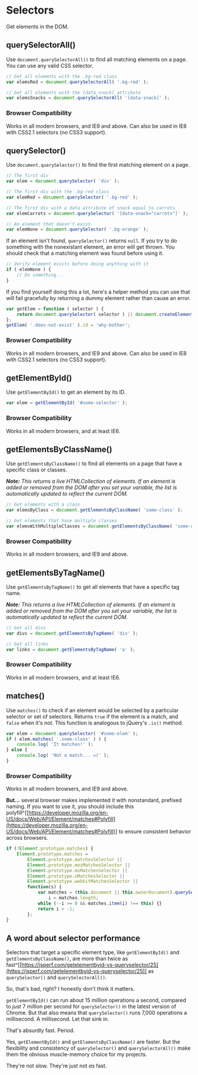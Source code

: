 
# Selectors

Get elements in the DOM.

## querySelectorAll()

Use `document.querySelectorAll()` to find all matching elements on a page. You can use any valid CSS selector.

```javascript
// Get all elements with the .bg-red class
var elemsRed = document.querySelectorAll( '.bg-red' );

// Get all elements with the [data-snack] attribute
var elemsSnacks = document.querySelectorAll( '[data-snack]' );
```

### Browser Compatibility

Works in all modern browsers, and IE9 and above. Can also be used in IE8 with CSS2.1 selectors (no CSS3 support).


## querySelector()

Use `document.querySelector()` to find the first matching element on a page.

```javascript
// The first div
var elem = document.querySelector( 'div' );

// The first div with the .bg-red class
var elemRed = document.querySelector( '.bg-red' );

// The first div with a data attribute of snack equal to carrots
var elemCarrots = document.querySelector( '[data-snack="carrots"]' );

// An element that doesn't exist
var elemNone = document.querySelector( '.bg-orange' );
```

If an element isn't found, `querySelector()` returns `null`. If you try to do something with the nonexistant element, an error will get thrown. You should check that a matching element was found before using it.

```javascript
// Verify element exists before doing anything with it
if ( elemNone ) {
	// Do something...
}
```

If you find yourself doing this a lot, here's a helper method you can use that will fail gracefully by returning a dummy element rather than cause an error.

```javascript
var getElem = function ( selector ) {
	return document.querySelector( selector ) || document.createElement( '_' );
};
getElem( '.does-not-exist' ).id = 'why-bother';
```

### Browser Compatibility

Works in all modern browsers, and IE9 and above. Can also be used in IE8 with CSS2.1 selectors (no CSS3 support).


## getElementById()

Use `getElementById()` to get an element by its ID.

```javascript
var elem = getElementById( '#some-selector' );
```

### Browser Compatibility

Works in all modern browsers, and at least IE6.


## getElementsByClassName()

Use `getElementsByClassName()` to find all elements on a page that have a specific class or classes.

***Note:*** *This returns a live HTMLCollection of elements. If an element is added or removed from the DOM after you set your variable, the list is automatically updated to reflect the current DOM.*

```javascript
// Get elements with a class
var elemsByClass = document.getElementsByClassName( 'some-class' );

// Get elements that have multiple classes
var elemsWithMultipleClasses = document.getElementsByClassName( 'some-class another-class' );
```

### Browser Compatibility

Works in all modern browsers, and IE9 and above.


## getElementsByTagName()

Use `getElementsByTagName()` to get all elements that have a specific tag name.

***Note:*** *This returns a live HTMLCollection of elements. If an element is added or removed from the DOM after you set your variable, the list is automatically updated to reflect the current DOM.*

```javascript
// Get all divs
var divs = document.getElementsByTagName( 'div' );

// Get all links
var links = document.getElementsByTagName( 'a' );
```

### Browser Compatibility

Works in all modern browsers, and at least IE6.


## matches()

Use `matches()` to check if an element would be selected by a particular selector or set of selectors. Returns `true` if the element is a  match, and `false` when it's not. This function is analogous to jQuery's `.is()` method.

```javascript
var elem = document.querySelector( '#some-elem' );
if ( elem.matches( '.some-class' ) ) {
	console.log( 'It matches!' );
} else {
	console.log( 'Not a match... =(' );
}
```

### Browser Compatibility

Works in all modern browsers, and IE9 and above.

**But...** several browser makes implemented it with nonstandard, prefixed naming. If you want to use it, you should include this polyfill^[[https://developer.mozilla.org/en-US/docs/Web/API/Element/matches#Polyfill](https://developer.mozilla.org/en-US/docs/Web/API/Element/matches#Polyfill)] to ensure consistent behavior across browsers.

```javascript
if (!Element.prototype.matches) {
	Element.prototype.matches =
		Element.prototype.matchesSelector ||
		Element.prototype.mozMatchesSelector ||
		Element.prototype.msMatchesSelector ||
		Element.prototype.oMatchesSelector ||
		Element.prototype.webkitMatchesSelector ||
		function(s) {
			var matches = (this.document || this.ownerDocument).querySelectorAll(s),
				i = matches.length;
			while (--i >= 0 && matches.item(i) !== this) {}
			return i > -1;
		};
}
```


## A word about selector performance

Selectors that target a specific element type, like `getElementById()` and `getElementsByClassName()`, are more than twice as fast^[[https://jsperf.com/getelementbyid-vs-queryselector/25](https://jsperf.com/getelementbyid-vs-queryselector/25)] as `querySelector()` and `querySelectorAll()`.

So, that's bad, right? I honestly don't think it matters.

`getElementById()` can run about 15 million operations a second, compared to *just* 7 million per second for `querySelector()` in the latest version of Chrome. But that also means that `querySelector()` runs 7,000 operations a millisecond. A millisecond. Let that sink in.

That's absurdly fast. Period.

Yes, `getElementById()` and `getElementsByClassName()` are faster. But the flexibility and consistency of `querySelector()` and `querySelectorAll()` make them the obvious muscle-memory choice for my projects.

They're not slow. They're just not *as* fast.
